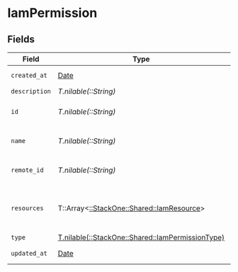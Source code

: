 # IamPermission


## Fields

| Field                                                                                        | Type                                                                                         | Required                                                                                     | Description                                                                                  | Example                                                                                      |
| -------------------------------------------------------------------------------------------- | -------------------------------------------------------------------------------------------- | -------------------------------------------------------------------------------------------- | -------------------------------------------------------------------------------------------- | -------------------------------------------------------------------------------------------- |
| `created_at`                                                                                 | [Date](https://ruby-doc.org/stdlib-2.6.1/libdoc/date/rdoc/Date.html)                         | :heavy_minus_sign:                                                                           | N/A                                                                                          | 2021-01-01T01:01:01.000Z                                                                     |
| `description`                                                                                | *T.nilable(::String)*                                                                        | :heavy_minus_sign:                                                                           | N/A                                                                                          |                                                                                              |
| `id`                                                                                         | *T.nilable(::String)*                                                                        | :heavy_minus_sign:                                                                           | Unique identifier                                                                            | 8187e5da-dc77-475e-9949-af0f1fa4e4e3                                                         |
| `name`                                                                                       | *T.nilable(::String)*                                                                        | :heavy_minus_sign:                                                                           | The name of the permission.                                                                  | read:users                                                                                   |
| `remote_id`                                                                                  | *T.nilable(::String)*                                                                        | :heavy_minus_sign:                                                                           | Provider's unique identifier                                                                 | 8187e5da-dc77-475e-9949-af0f1fa4e4e3                                                         |
| `resources`                                                                                  | T::Array<[::StackOne::Shared::IamResource](../../models/shared/iamresource.md)>              | :heavy_minus_sign:                                                                           | The resources that the permission applies to.                                                |                                                                                              |
| `type`                                                                                       | [T.nilable(::StackOne::Shared::IamPermissionType)](../../models/shared/iampermissiontype.md) | :heavy_minus_sign:                                                                           | N/A                                                                                          |                                                                                              |
| `updated_at`                                                                                 | [Date](https://ruby-doc.org/stdlib-2.6.1/libdoc/date/rdoc/Date.html)                         | :heavy_minus_sign:                                                                           | N/A                                                                                          | 2021-01-01T01:01:01.000Z                                                                     |